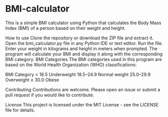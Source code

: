 # BMI-calculator

This is a simple BMI calculator using Python that calculates the Body Mass Index (BMI) of a person based on their weight and height.

How to use
Clone the repository or download the ZIP file and extract it.
Open the bmi_calculator.py file in any Python IDE or text editor.
Run the file.
Enter your weight in kilograms and height in meters when prompted.
The program will calculate your BMI and display it along with the corresponding BMI category.
BMI Categories
The BMI categories used in this program are based on the World Health Organization (WHO) classifications:

BMI	Category
< 18.5	Underweight
18.5–24.9	Normal weight
25.0–29.9	Overweight
≥ 30.0	Obese


Contributing
Contributions are welcome. Please open an issue or submit a pull request if you would like to contribute.

License
This project is licensed under the MIT License - see the LICENSE file for details.
